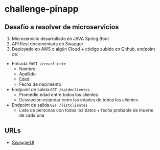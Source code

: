 # challenge-pinapp

## Desafío a resolver de microservicios

1. Microservicio desarrollado en JAVA Spring Boot
2. API Rest documentada en Swagger
3. Deployado en AWS o algún Cloud + código subido en Github, endpoint de:
- Entrada `POST /creacliente`
  - Nombre
  - Apellido
  - Edad
  - Fecha de nacimiento
- Endpoint de salida `GET /kpideclientes`
  - Promedio edad entre todos los clientes
  - Desviación estándar entre las edades de todos los clientes
- Endpoint de salida `GET /listclientes`
  - Lista de personas con todos los datos + fecha probable de muerte de cada una

## URLs
- [SwaggerUI](http://pinapp-ms-clients-env.eba-zqer93nn.us-east-2.elasticbeanstalk.com/swagger-ui/index.html)